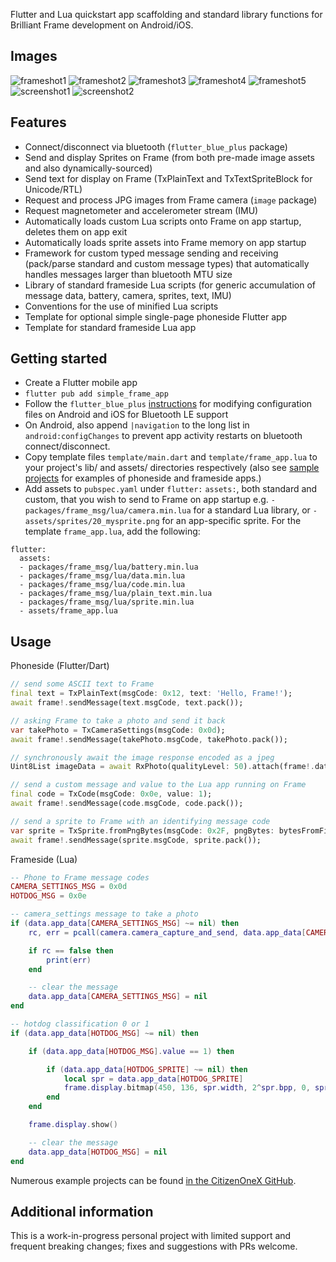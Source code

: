 Flutter and Lua quickstart app scaffolding and standard library functions for Brilliant Frame development on Android/iOS.

## Images
![frameshot1](https://github.com/CitizenOneX/simple_frame_app/raw/main/doc/frameshot1.png)
![frameshot2](https://github.com/CitizenOneX/simple_frame_app/raw/main/doc/frameshot2.png)
![frameshot3](https://github.com/CitizenOneX/simple_frame_app/raw/main/doc/frameshot3.jpg)
![frameshot4](https://github.com/CitizenOneX/simple_frame_app/raw/main/doc/frameshot4.jpg)
![frameshot5](https://github.com/CitizenOneX/simple_frame_app/raw/main/doc/frameshot5.jpg)
![screenshot1](https://github.com/CitizenOneX/simple_frame_app/raw/main/doc/screenshot1.png)
![screenshot2](https://github.com/CitizenOneX/simple_frame_app/raw/main/doc/screenshot2.png)

## Features

* Connect/disconnect via bluetooth (`flutter_blue_plus` package)
* Send and display Sprites on Frame (from both pre-made image assets and also dynamically-sourced)
* Send text for display on Frame (TxPlainText and TxTextSpriteBlock for Unicode/RTL)
* Request and process JPG images from Frame camera (`image` package)
* Request magnetometer and accelerometer stream (IMU)
* Automatically loads custom Lua scripts onto Frame on app startup, deletes them on app exit
* Automatically loads sprite assets into Frame memory on app startup
* Framework for custom typed message sending and receiving (pack/parse standard and custom message types) that automatically handles messages larger than bluetooth MTU size
* Library of standard frameside Lua scripts (for generic accumulation of message data, battery, camera, sprites, text, IMU)
* Conventions for the use of minified Lua scripts
* Template for optional simple single-page phoneside Flutter app
* Template for standard frameside Lua app

## Getting started

* Create a Flutter mobile app
* `flutter pub add simple_frame_app`
* Follow the `flutter_blue_plus` [instructions](https://pub.dev/packages/flutter_blue_plus#getting-started) for modifying configuration files on Android and iOS for Bluetooth LE support
* On Android, also append `|navigation` to the long list in `android:configChanges` to prevent app activity restarts on bluetooth connect/disconnect.
* Copy template files `template/main.dart` and `template/frame_app.lua` to your project's lib/ and assets/ directories respectively (also see [sample projects](https://github.com/CitizenOneX?tab=repositories) for examples of phoneside and frameside apps.)
* Add assets to `pubspec.yaml` under `flutter:` `assets:`, both standard and custom, that you wish to send to Frame on app startup e.g. `- packages/frame_msg/lua/camera.min.lua` for a standard Lua library, or `- assets/sprites/20_mysprite.png` for an app-specific sprite. For the template `frame_app.lua`, add the following:
```
flutter:
  assets:
  - packages/frame_msg/lua/battery.min.lua
  - packages/frame_msg/lua/data.min.lua
  - packages/frame_msg/lua/code.min.lua
  - packages/frame_msg/lua/plain_text.min.lua
  - packages/frame_msg/lua/sprite.min.lua
  - assets/frame_app.lua
```

## Usage

Phoneside (Flutter/Dart)

```dart
// send some ASCII text to Frame
final text = TxPlainText(msgCode: 0x12, text: 'Hello, Frame!');
await frame!.sendMessage(text.msgCode, text.pack());

// asking Frame to take a photo and send it back
var takePhoto = TxCameraSettings(msgCode: 0x0d);
await frame!.sendMessage(takePhoto.msgCode, takePhoto.pack());

// synchronously await the image response encoded as a jpeg
Uint8List imageData = await RxPhoto(qualityLevel: 50).attach(frame!.dataResponse).first;

// send a custom message and value to the Lua app running on Frame
final code = TxCode(msgCode: 0x0e, value: 1);
await frame!.sendMessage(code.msgCode, code.pack());

// send a sprite to Frame with an identifying message code
var sprite = TxSprite.fromPngBytes(msgCode: 0x2F, pngBytes: bytesFromFileOrWeb);
await frame!.sendMessage(sprite.msgCode, sprite.pack());
```

Frameside (Lua)
```lua
-- Phone to Frame message codes
CAMERA_SETTINGS_MSG = 0x0d
HOTDOG_MSG = 0x0e

-- camera_settings message to take a photo
if (data.app_data[CAMERA_SETTINGS_MSG] ~= nil) then
    rc, err = pcall(camera.camera_capture_and_send, data.app_data[CAMERA_SETTINGS_MSG])

    if rc == false then
        print(err)
    end

    -- clear the message
    data.app_data[CAMERA_SETTINGS_MSG] = nil
end

-- hotdog classification 0 or 1
if (data.app_data[HOTDOG_MSG] ~= nil) then

    if (data.app_data[HOTDOG_MSG].value == 1) then

        if (data.app_data[HOTDOG_SPRITE] ~= nil) then
            local spr = data.app_data[HOTDOG_SPRITE]
            frame.display.bitmap(450, 136, spr.width, 2^spr.bpp, 0, spr.pixel_data)
        end
    end

    frame.display.show()

    -- clear the message
    data.app_data[HOTDOG_MSG] = nil
end
```

Numerous example projects can be found [in the CitizenOneX GitHub](https://github.com/CitizenOneX?tab=repositories).

## Additional information

This is a work-in-progress personal project with limited support and frequent breaking changes; fixes and suggestions with PRs welcome.
